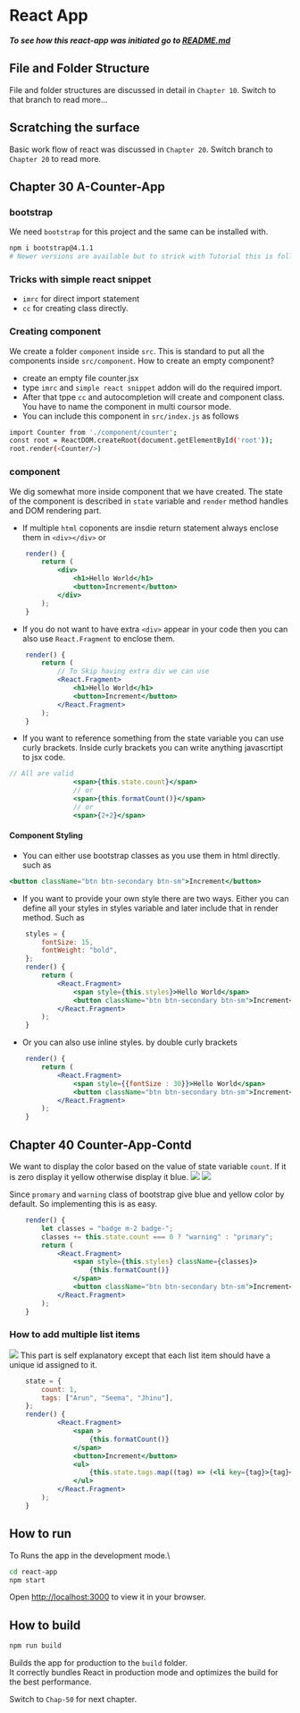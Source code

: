 # React App

**_To see how this react-app was initiated go to [README.md](../README.md)_**

## File and Folder Structure

File and folder structures are discussed in detail in `Chapter 10`. Switch to that branch to read more...

## Scratching the surface

Basic work flow of react was discussed in `Chapter 20`. Switch branch to `Chapter 20` to read more.

## Chapter 30 A-Counter-App

### bootstrap

We need `bootstrap` for this project and the same can be installed with.

```bash
npm i bootstrap@4.1.1
# Newer versions are available but to strick with Tutorial this is followed.
```

### Tricks with simple react snippet

-   `imrc` for direct import statement
-   `cc` for creating class directly.

### Creating component

We create a folder `component` inside `src`. This is standard to put all the components inside `src/component`. How to create an empty component?

-   create an empty file counter.jsx
-   type `imrc` and `simple react snippet` addon will do the required import.
-   After that tppe `cc` and autocompletion will create and component class. You have to name the component in multi coursor mode.
-   You can include this component in `src/index.js` as follows

```bash
import Counter from './component/counter';
const root = ReactDOM.createRoot(document.getElementById('root'));
root.render(<Counter/>)
```

### component

We dig somewhat more inside component that we have created. The state of the component is described in `state` variable and `render` method handles and DOM rendering part.

-   If multiple `html` coponents are insdie return statement always enclose them in `<div></div>` or

```jsx
    render() {
        return (
            <div>
                <h1>Hello World</h1>
                <button>Increment</button>
            </div>
        );
    }
```

-   If you do not want to have extra `<div>` appear in your code then you can also use `React.Fragment` to enclose them.

```jsx
    render() {
        return (
            // To Skip having extra div we can use
            <React.Fragment>
                <h1>Hello World</h1>
                <button>Increment</button>
            </React.Fragment>
        );
    }
```

-   If you want to reference something from the state variable you can use curly brackets. Inside curly brackets you can write anything javascrtipt to jsx code.

```jsx
// All are valid
                <span>{this.state.count}</span>
                // or
                <span>{this.formatCount()}</span>
                // or
                <span>{2+2}</span>
```

#### Component Styling

-   You can either use bootstrap classes as you use them in html directly. such as

```jsx
<button className="btn btn-secondary btn-sm">Increment</button>
```

-   If you want to provide your own style there are two ways. Either you can define all your styles in styles variable and later include that in render method. Such as

```jsx
    styles = {
        fontSize: 15,
        fontWeight: "bold",
    };
    render() {
        return (
            <React.Fragment>
                <span style={this.styles}>Hello World</span>
                <button className="btn btn-secondary btn-sm">Increment</button>
            </React.Fragment>
        );
    }
```

-   Or you can also use inline styles. by double curly brackets

```jsx
    render() {
        return (
            <React.Fragment>
                <span style={{fontSize : 30}}>Hello World</span>
                <button className="btn btn-secondary btn-sm">Increment</button>
            </React.Fragment>
        );
    }
```

## Chapter 40 Counter-App-Contd

We want to display the color based on the value of state variable `count`. If it is zero display it yellow otherwise display it blue.
![](__ref/img-0.png)
![](__ref/img-1.png)

Since `promary` and `warning` class of bootstrap give blue and yellow color by default. So implementing this is as easy.

```jsx
    render() {
        let classes = "badge m-2 badge-";
        classes += this.state.count === 0 ? "warning" : "primary";
        return (
            <React.Fragment>
                <span style={this.styles} className={classes}>
                    {this.formatCount()}
                </span>
                <button className="btn btn-secondary btn-sm">Increment</button>
            </React.Fragment>
        );
    }
```

### How to add multiple list items

![](__ref/list-items.png)
This part is self explanatory except that each list item should have a unique id assigned to it.

```jsx
    state = {
        count: 1,
        tags: ["Arun", "Seema", "Jhinu"],
    };
    render() {
            <React.Fragment>
                <span >
                    {this.formatCount()}
                </span>
                <button>Increment</button>
                <ul>
                    {this.state.tags.map((tag) => (<li key={tag}>{tag}</li>))}
                </ul>
            </React.Fragment>
        );
    }

```

## How to run

To Runs the app in the development mode.\

```bash
cd react-app
npm start
```

Open [http://localhost:3000](http://localhost:3000) to view it in your browser.

## How to build

```bash
npm run build
```

Builds the app for production to the `build` folder.\
It correctly bundles React in production mode and optimizes the build for the best performance.

Switch to `Chap-50` for next chapter.
